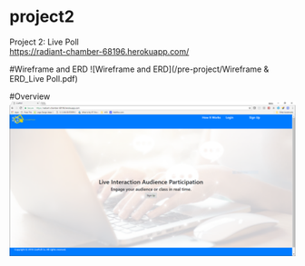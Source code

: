 # project2
Project 2: Live Poll
<br>https://radiant-chamber-68196.herokuapp.com/

#Wireframe and ERD
![Wireframe and ERD](/pre-project/Wireframe & ERD_Live Poll.pdf)

#Overview
![Overview](/public/img/overview.PNG)
